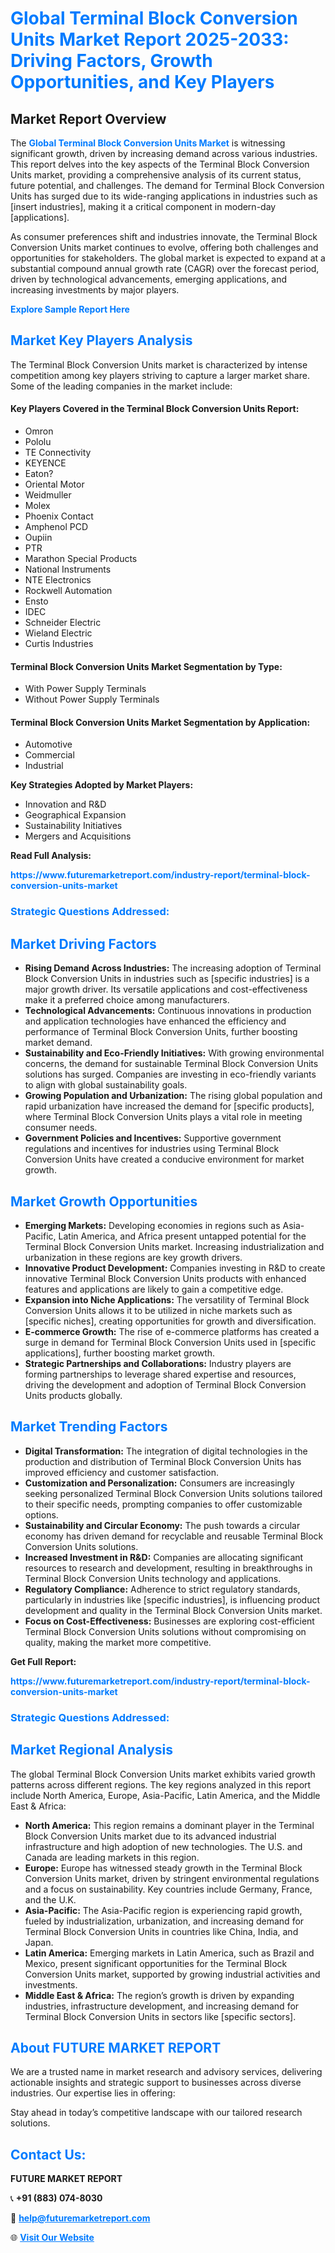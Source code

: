 <h1 style="color: #007BFF;">Global Terminal Block Conversion Units Market Report 2025-2033: Driving Factors, Growth Opportunities, and Key Players</h1>

<section id="overview">
<h2>Market Report Overview</h2>
<p>The <a href="https://www.futuremarketreport.com/industry-report/terminal-block-conversion-units-market" style="color: #007BFF; text-decoration: none;"><strong>Global Terminal Block Conversion Units Market</strong></a> is witnessing significant growth, driven by increasing demand across various industries. This report delves into the key aspects of the Terminal Block Conversion Units market, providing a comprehensive analysis of its current status, future potential, and challenges. The demand for Terminal Block Conversion Units has surged due to its wide-ranging applications in industries such as [insert industries], making it a critical component in modern-day [applications].</p>
<p>As consumer preferences shift and industries innovate, the Terminal Block Conversion Units market continues to evolve, offering both challenges and opportunities for stakeholders. The global market is expected to expand at a substantial compound annual growth rate (CAGR) over the forecast period, driven by technological advancements, emerging applications, and increasing investments by major players.</p>
</section>

<section id="overview">
<p><a href="https://www.futuremarketreport.com/request-sample/reportId=75322" style="color: #007BFF; text-decoration: none;"><strong>Explore Sample Report Here</strong></a></p>
</section>

<section id="key-players">
<h2 style="color: #007BFF;">Market Key Players Analysis</h2>
<p>The Terminal Block Conversion Units market is characterized by intense competition among key players striving to capture a larger market share. Some of the leading companies in the market include:</p>
<h4>Key Players Covered in the Terminal Block Conversion Units Report:</h4>
<ul><li>Omron</li><li>Pololu</li><li>TE Connectivity</li><li>KEYENCE</li><li>Eaton?</li><li>Oriental Motor</li><li>Weidmuller</li><li>Molex</li><li>Phoenix Contact</li><li>Amphenol PCD</li><li>Oupiin</li><li>PTR</li><li>Marathon Special Products</li><li>National Instruments</li><li>NTE Electronics</li><li>Rockwell Automation</li><li>Ensto</li><li>IDEC</li><li>Schneider Electric</li><li>Wieland Electric</li><li>Curtis Industries</li></ul>
<h4>Terminal Block Conversion Units Market Segmentation by Type:</h4>
<ul><li>With Power Supply Terminals</li><li>Without Power Supply Terminals</li></ul>

<h4>Terminal Block Conversion Units Market Segmentation by Application:</h4>
<ul><li>Automotive</li><li>Commercial</li><li>Industrial</li></ul>
<p><strong>Key Strategies Adopted by Market Players:</strong></p>
<ul>
<li>Innovation and R&D</li>
<li>Geographical Expansion</li>
<li>Sustainability Initiatives</li>
<li>Mergers and Acquisitions</li>
</ul>
</section>

<section>
<p><strong>Read Full Analysis: </strong></p><a href="https://www.futuremarketreport.com/industry-report/terminal-block-conversion-units-market" style="color: #007BFF; text-decoration: none;"><strong>https://www.futuremarketreport.com/industry-report/terminal-block-conversion-units-market</strong></a>
<h3 style="color: #007BFF;">Strategic Questions Addressed:</h3>
</section>

<section id="driving-factors">
<h2 style="color: #007BFF;">Market Driving Factors</h2>
<ul>
<li><strong>Rising Demand Across Industries:</strong> The increasing adoption of Terminal Block Conversion Units in industries such as [specific industries] is a major growth driver. Its versatile applications and cost-effectiveness make it a preferred choice among manufacturers.</li>
<li><strong>Technological Advancements:</strong> Continuous innovations in production and application technologies have enhanced the efficiency and performance of Terminal Block Conversion Units, further boosting market demand.</li>
<li><strong>Sustainability and Eco-Friendly Initiatives:</strong> With growing environmental concerns, the demand for sustainable Terminal Block Conversion Units solutions has surged. Companies are investing in eco-friendly variants to align with global sustainability goals.</li>
<li><strong>Growing Population and Urbanization:</strong> The rising global population and rapid urbanization have increased the demand for [specific products], where Terminal Block Conversion Units plays a vital role in meeting consumer needs.</li>
<li><strong>Government Policies and Incentives:</strong> Supportive government regulations and incentives for industries using Terminal Block Conversion Units have created a conducive environment for market growth.</li>
</ul>
</section>

<section id="growth-opportunities">
<h2 style="color: #007BFF;">Market Growth Opportunities</h2>
<ul>
<li><strong>Emerging Markets:</strong> Developing economies in regions such as Asia-Pacific, Latin America, and Africa present untapped potential for the Terminal Block Conversion Units market. Increasing industrialization and urbanization in these regions are key growth drivers.</li>
<li><strong>Innovative Product Development:</strong> Companies investing in R&D to create innovative Terminal Block Conversion Units products with enhanced features and applications are likely to gain a competitive edge.</li>
<li><strong>Expansion into Niche Applications:</strong> The versatility of Terminal Block Conversion Units allows it to be utilized in niche markets such as [specific niches], creating opportunities for growth and diversification.</li>
<li><strong>E-commerce Growth:</strong> The rise of e-commerce platforms has created a surge in demand for Terminal Block Conversion Units used in [specific applications], further boosting market growth.</li>
<li><strong>Strategic Partnerships and Collaborations:</strong> Industry players are forming partnerships to leverage shared expertise and resources, driving the development and adoption of Terminal Block Conversion Units products globally.</li>
</ul>
</section>

<section id="trending-factors">
<h2 style="color: #007BFF;">Market Trending Factors</h2>
<ul>
<li><strong>Digital Transformation:</strong> The integration of digital technologies in the production and distribution of Terminal Block Conversion Units has improved efficiency and customer satisfaction.</li>
<li><strong>Customization and Personalization:</strong> Consumers are increasingly seeking personalized Terminal Block Conversion Units solutions tailored to their specific needs, prompting companies to offer customizable options.</li>
<li><strong>Sustainability and Circular Economy:</strong> The push towards a circular economy has driven demand for recyclable and reusable Terminal Block Conversion Units solutions.</li>
<li><strong>Increased Investment in R&D:</strong> Companies are allocating significant resources to research and development, resulting in breakthroughs in Terminal Block Conversion Units technology and applications.</li>
<li><strong>Regulatory Compliance:</strong> Adherence to strict regulatory standards, particularly in industries like [specific industries], is influencing product development and quality in the Terminal Block Conversion Units market.</li>
<li><strong>Focus on Cost-Effectiveness:</strong> Businesses are exploring cost-efficient Terminal Block Conversion Units solutions without compromising on quality, making the market more competitive.</li>
</ul>
</section>

<section>
<p><strong>Get Full Report: </strong></p><a href="https://www.futuremarketreport.com/industry-report/terminal-block-conversion-units-market" style="color: #007BFF; text-decoration: none;"><strong>https://www.futuremarketreport.com/industry-report/terminal-block-conversion-units-market</strong></a>
<h3 style="color: #007BFF;">Strategic Questions Addressed:</h3>
</section>


<section id="regional-analysis">
<h2 style="color: #007BFF;">Market Regional Analysis</h2>
<p>The global Terminal Block Conversion Units market exhibits varied growth patterns across different regions. The key regions analyzed in this report include North America, Europe, Asia-Pacific, Latin America, and the Middle East & Africa:</p>
<ul>
<li><strong>North America:</strong> This region remains a dominant player in the Terminal Block Conversion Units market due to its advanced industrial infrastructure and high adoption of new technologies. The U.S. and Canada are leading markets in this region.</li>
<li><strong>Europe:</strong> Europe has witnessed steady growth in the Terminal Block Conversion Units market, driven by stringent environmental regulations and a focus on sustainability. Key countries include Germany, France, and the U.K.</li>
<li><strong>Asia-Pacific:</strong> The Asia-Pacific region is experiencing rapid growth, fueled by industrialization, urbanization, and increasing demand for Terminal Block Conversion Units in countries like China, India, and Japan.</li>
<li><strong>Latin America:</strong> Emerging markets in Latin America, such as Brazil and Mexico, present significant opportunities for the Terminal Block Conversion Units market, supported by growing industrial activities and investments.</li>
<li><strong>Middle East & Africa:</strong> The region’s growth is driven by expanding industries, infrastructure development, and increasing demand for Terminal Block Conversion Units in sectors like [specific sectors].</li>
</ul>
</section>

<footer>
<h2 style="color: #007BFF;">About FUTURE MARKET REPORT</h2>
<p>We are a trusted name in market research and advisory services, delivering actionable insights and strategic support to businesses across diverse industries. Our expertise lies in offering:</p>

<p>Stay ahead in today’s competitive landscape with our tailored research solutions.</p>

<h2 style="color: #007BFF;">Contact Us:</h2>
<p><strong>FUTURE MARKET REPORT</strong></p>
<p>📞 <strong>+91 (883) 074-8030</strong></p>
<p>📧 <strong><a href="mailto:help@futuremarketreport.com" style="color: #007BFF;">help@futuremarketreport.com</a></strong></p>
<p>🌐 <strong><a href="https://www.futuremarketreport.com/" style="color: #007BFF;">Visit Our Website</a></strong></p>
</footer>